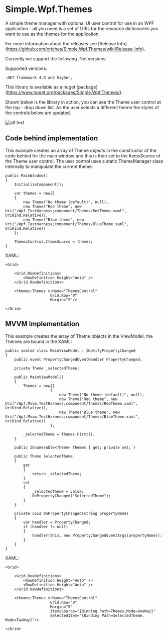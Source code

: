 Simple.Wpf.Themes
=================

A simple theme manager with optional UI user control for use in an WPF application - all you need is a set of URIs for the resource dictionaries you want to use as the themes for the application.

For more information about the releases see [Release Info] (https://github.com/oriches/Simple.Wpf.Themes/wiki/Release-Info).

Currently we support the following .Net versions:

Supported versions:

	.NET framework 4.0 and higher,
	
This library is available as a nuget [package] (https://www.nuget.org/packages/Simple.Wpf.Themes/).

Shown below is the library in action, you can see the Theme user control at the top - drop down list. As the user selects a different theme the styles of the controls below are updated.

![alt text](https://raw.github.com/oriches/Simple.Wpf.Themes/master/Readme%20Images/test%20harness.png "Screen shots of theme test harness")

## Code behind implementation
This example creates an array of Theme objects in the constructor of the code behind for the main window and this is then set to the ItemsSource of the Theme user control. The user control uses a static ThemeManager class internally to manipulate the current theme.

```
public MainWindow()
{
    InitializeComponent();

    var themes = new[]
    {
        new Theme("No theme (default)", null),
        new Theme("Red theme", new Uri("/Wpf.TestHarness;component/Themes/RedTheme.xaml", UriKind.Relative)),
        new Theme("Blue theme", new Uri("/Wpf.TestHarness;component/Themes/BlueTheme.xaml", UriKind.Relative))
    };

    ThemesControl.ItemsSource = themes;
}
```

XAML:

```
<Grid>
        
    <Grid.RowDefinitions>
        <RowDefinition Height="Auto" />
    </Grid.RowDefinitions>
        
    <themes:Themes x:Name="ThemesControl"
                    Grid.Row="0"
                    Margin="5"/>
        
</Grid>
```

## MVVM implementation
This example creates the array of Theme objects in the ViewModel, the Themes are bound in the XAML:

```
public sealed class MainViewModel : INotifyPropertyChanged
{
    public event PropertyChangedEventHandler PropertyChanged;

    private Theme _selectedTheme;

    public MainViewModel()
    {
        Themes = new[]
                    {
                        new Theme("No theme (default)", null),
                        new Theme("Red theme", new Uri("/Wpf.Mvvm.TestHarness;component/Themes/RedTheme.xaml", UriKind.Relative)),
                        new Theme("Blue theme", new Uri("/Wpf.Mvvm.TestHarness;component/Themes/BlueTheme.xaml", UriKind.Relative))
                    };

        _selectedTheme = Themes.First();
    }

    public IEnumerable<Theme> Themes { get; private set; }

    public Theme SelectedTheme
    {
        get
        {
            return _selectedTheme;
        }
        set
        {
            _selectedTheme = value;
            OnPropertyChanged("SelectedTheme");
        }
    }

    private void OnPropertyChanged(string propertyName)
    {
        var handler = PropertyChanged;
        if (handler != null)
        {
            handler(this, new PropertyChangedEventArgs(propertyName));
        }
    }
}
```

XAML:

```
<Grid>

    <Grid.RowDefinitions>
        <RowDefinition Height="Auto" />
        <RowDefinition Height="Auto" />
    </Grid.RowDefinitions>

    <themes:Themes x:Name="ThemesControl"
                    Grid.Row="0"
                    Margin="5"
                    ItemsSource="{Binding Path=Themes,Mode=OneWay}" 
                    SelectedItem="{Binding Path=SelectedTheme, Mode=TwoWay}"/>

</Grid>
```
